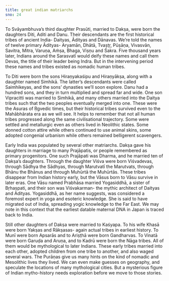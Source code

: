 ```yaml
---
title: great indian matriarchs
sno: 24
---
```


To Svāyambhuva’s third daughter Prasūti, married to Dakṣa, were born the daughters Diti, Aditi and Danu. Their descendants are the first historical tribes of ancient India- Daityas, Ādityas and Dānavas. We’re told the names of twelve primary Ādityas- Aryamān, Dhātā, Tvaṣṭṛ, Pūṣāṇa, Vivasvān, Savitra, Mitra, Varuṇa, Aṁṣa, Bhaga, Viṣṇu and Śakra. Five thousand years later, Indians around the Sarasvatī would deify these names and call them Devas, the title of their leader being Indra. But in the intervening period these names and tribes existed as nomadic human tribes.

To Diti were born the sons Hiraṇyakaśipu and Hiraṇyākṣa, along with a daughter named Simhikā. The latter’s descendants were called Saimhikeyas, and the sons’ dynasties we’ll soon explore. Danu had a hundred sons, and they in turn multiplied and spread far and wide. One son Vipracitti was married to Simhikā, and many others married into the Daitya tribes such that the two peoples eventually merged into one. These were the Asuras of Ṛgvedic times, but their historical tribes survived even to the Mahābhārata era as we will see. It helps to remember that not all human tribes progressed along the same civilisational trajectory. Some were settled and metallurgic even as others lived in Neolithic states. Some donned cotton attire while others continued to use animal skins, some adopted congenial urbanism while others remained belligerent scavengers.

Early India was populated by several other matriarchs. Dakṣa gave his daughters in marriage to many Prajāpatis, or people remembered as primary progenitors. One such Prajāpati was Dharma, and he married ten of Dakṣa’s daughters. Through the daughter Viśva were born Viśvadevas, through Sādhya the Sādhyas, through Marutvatī the Marutvats, through Bhānu the Bhānus and through Muhūrtā the Muhūrtās. These tribes disappear from Indian history early, but the Vāsus born to Vāsu survive in later eras. One Vāsu named Prabhāsa married Yogasiddhā, a sister of Bṛhaspati, and their son was Viśvakarman- the mythic architect of Daityas and Ādityas. Yogasiddhā, as her name suggests, was considered a foremost expert in yoga and esoteric knowledge. She is said to have migrated out of India, spreading yogic knowledge to the Far East. We may note in this context that the earliest datable maternal DNA in Japan is traced back to India.

Still other daughters of Dakṣa were married to Kaśyapa. To his wife Khasā were born Yakṣas and Rākṣasas- again actual tribes in earliest history. To Munī were born Apsarās and to Ariṣṭhā were born Gandharvas. To Vinatā were born Garuḍa and Aruṇa, and to Kadrū were born the Nāga tribes. All of them would be mythological to later Indians. These early tribes married into each other, adopted children from one tribe to another, and also waged several wars. The Purāṇas give us many hints on the kind of nomadic and Mesolithic lives they lived. We can even make guesses on geography, and speculate the locations of many mythological cities. But a mysterious figure of Indian mytho-history needs exploration before we move to those stories.